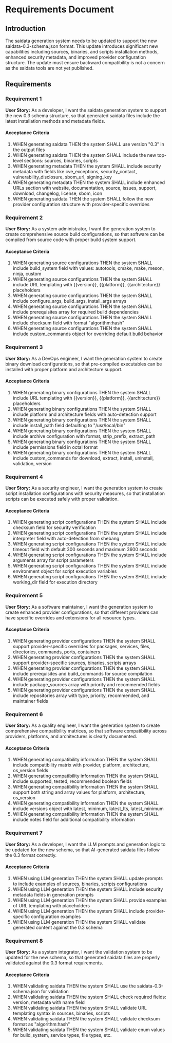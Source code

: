 # Requirements Document

## Introduction

The saidata generation system needs to be updated to support the new saidata-0.3-schema.json format. This update introduces significant new capabilities including sources, binaries, and scripts installation methods, enhanced security metadata, and improved provider configuration structure. The update must ensure backward compatibility is not a concern as the saidata tools are not yet published.

## Requirements

### Requirement 1

**User Story:** As a developer, I want the saidata generation system to support the new 0.3 schema structure, so that generated saidata files include the latest installation methods and metadata fields.

#### Acceptance Criteria

1. WHEN generating saidata THEN the system SHALL use version "0.3" in the output files
2. WHEN generating saidata THEN the system SHALL include the new top-level sections: sources, binaries, scripts
3. WHEN generating metadata THEN the system SHALL include security metadata with fields like cve_exceptions, security_contact, vulnerability_disclosure, sbom_url, signing_key
4. WHEN generating metadata THEN the system SHALL include enhanced URLs section with website, documentation, source, issues, support, download, changelog, license, sbom, icon
5. WHEN generating saidata THEN the system SHALL follow the new provider configuration structure with provider-specific overrides

### Requirement 2

**User Story:** As a system administrator, I want the generation system to create comprehensive source build configurations, so that software can be compiled from source code with proper build system support.

#### Acceptance Criteria

1. WHEN generating source configurations THEN the system SHALL include build_system field with values: autotools, cmake, make, meson, ninja, custom
2. WHEN generating source configurations THEN the system SHALL include URL templating with {{version}}, {{platform}}, {{architecture}} placeholders
3. WHEN generating source configurations THEN the system SHALL include configure_args, build_args, install_args arrays
4. WHEN generating source configurations THEN the system SHALL include prerequisites array for required build dependencies
5. WHEN generating source configurations THEN the system SHALL include checksum field with format "algorithm:hash"
6. WHEN generating source configurations THEN the system SHALL include custom_commands object for overriding default build behavior

### Requirement 3

**User Story:** As a DevOps engineer, I want the generation system to create binary download configurations, so that pre-compiled executables can be installed with proper platform and architecture support.

#### Acceptance Criteria

1. WHEN generating binary configurations THEN the system SHALL include URL templating with {{version}}, {{platform}}, {{architecture}} placeholders
2. WHEN generating binary configurations THEN the system SHALL include platform and architecture fields with auto-detection support
3. WHEN generating binary configurations THEN the system SHALL include install_path field defaulting to "/usr/local/bin"
4. WHEN generating binary configurations THEN the system SHALL include archive configuration with format, strip_prefix, extract_path
5. WHEN generating binary configurations THEN the system SHALL include permissions field in octal format
6. WHEN generating binary configurations THEN the system SHALL include custom_commands for download, extract, install, uninstall, validation, version

### Requirement 4

**User Story:** As a security engineer, I want the generation system to create script installation configurations with security measures, so that installation scripts can be executed safely with proper validation.

#### Acceptance Criteria

1. WHEN generating script configurations THEN the system SHALL include checksum field for security verification
2. WHEN generating script configurations THEN the system SHALL include interpreter field with auto-detection from shebang
3. WHEN generating script configurations THEN the system SHALL include timeout field with default 300 seconds and maximum 3600 seconds
4. WHEN generating script configurations THEN the system SHALL include arguments array for script parameters
5. WHEN generating script configurations THEN the system SHALL include environment object for script execution variables
6. WHEN generating script configurations THEN the system SHALL include working_dir field for execution directory

### Requirement 5

**User Story:** As a software maintainer, I want the generation system to create enhanced provider configurations, so that different providers can have specific overrides and extensions for all resource types.

#### Acceptance Criteria

1. WHEN generating provider configurations THEN the system SHALL support provider-specific overrides for packages, services, files, directories, commands, ports, containers
2. WHEN generating provider configurations THEN the system SHALL support provider-specific sources, binaries, scripts arrays
3. WHEN generating provider configurations THEN the system SHALL include prerequisites and build_commands for source compilation
4. WHEN generating provider configurations THEN the system SHALL include package_sources array with priority and recommended fields
5. WHEN generating provider configurations THEN the system SHALL include repositories array with type, priority, recommended, and maintainer fields

### Requirement 6

**User Story:** As a quality engineer, I want the generation system to create comprehensive compatibility matrices, so that software compatibility across providers, platforms, and architectures is clearly documented.

#### Acceptance Criteria

1. WHEN generating compatibility information THEN the system SHALL include compatibility matrix with provider, platform, architecture, os_version fields
2. WHEN generating compatibility information THEN the system SHALL include supported, tested, recommended boolean fields
3. WHEN generating compatibility information THEN the system SHALL support both string and array values for platform, architecture, os_version
4. WHEN generating compatibility information THEN the system SHALL include versions object with latest, minimum, latest_lts, latest_minimum
5. WHEN generating compatibility information THEN the system SHALL include notes field for additional compatibility information

### Requirement 7

**User Story:** As a developer, I want the LLM prompts and generation logic to be updated for the new schema, so that AI-generated saidata files follow the 0.3 format correctly.

#### Acceptance Criteria

1. WHEN using LLM generation THEN the system SHALL update prompts to include examples of sources, binaries, scripts configurations
2. WHEN using LLM generation THEN the system SHALL include security metadata fields in generation prompts
3. WHEN using LLM generation THEN the system SHALL provide examples of URL templating with placeholders
4. WHEN using LLM generation THEN the system SHALL include provider-specific configuration examples
5. WHEN using LLM generation THEN the system SHALL validate generated content against the 0.3 schema

### Requirement 8

**User Story:** As a system integrator, I want the validation system to be updated for the new schema, so that generated saidata files are properly validated against the 0.3 format requirements.

#### Acceptance Criteria

1. WHEN validating saidata THEN the system SHALL use the saidata-0.3-schema.json for validation
2. WHEN validating saidata THEN the system SHALL check required fields: version, metadata with name field
3. WHEN validating saidata THEN the system SHALL validate URL templating syntax in sources, binaries, scripts
4. WHEN validating saidata THEN the system SHALL validate checksum format as "algorithm:hash"
5. WHEN validating saidata THEN the system SHALL validate enum values for build_system, service types, file types, etc.
